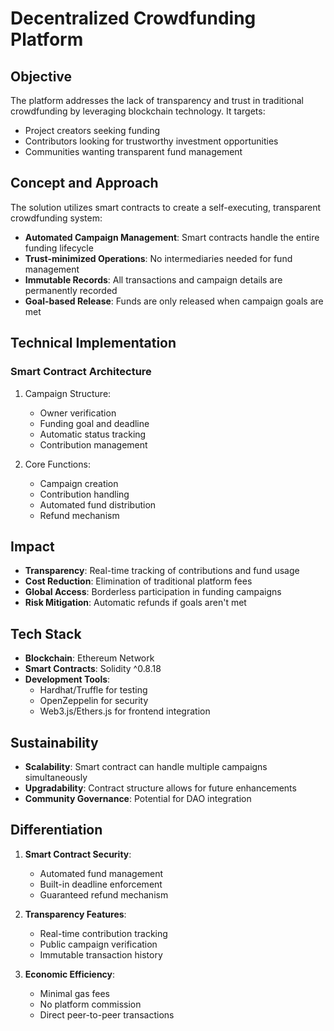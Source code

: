 # Decentralized Crowdfunding Platform

## Objective
The platform addresses the lack of transparency and trust in traditional crowdfunding by leveraging blockchain technology. It targets:
- Project creators seeking funding
- Contributors looking for trustworthy investment opportunities
- Communities wanting transparent fund management

## Concept and Approach
The solution utilizes smart contracts to create a self-executing, transparent crowdfunding system:
- **Automated Campaign Management**: Smart contracts handle the entire funding lifecycle
- **Trust-minimized Operations**: No intermediaries needed for fund management
- **Immutable Records**: All transactions and campaign details are permanently recorded
- **Goal-based Release**: Funds are only released when campaign goals are met

## Technical Implementation

### Smart Contract Architecture
1. Campaign Structure:
   - Owner verification
   - Funding goal and deadline
   - Automatic status tracking
   - Contribution management

2. Core Functions:
   - Campaign creation
   - Contribution handling
   - Automated fund distribution
   - Refund mechanism

## Impact
- **Transparency**: Real-time tracking of contributions and fund usage
- **Cost Reduction**: Elimination of traditional platform fees
- **Global Access**: Borderless participation in funding campaigns
- **Risk Mitigation**: Automatic refunds if goals aren't met

## Tech Stack
- **Blockchain**: Ethereum Network
- **Smart Contracts**: Solidity ^0.8.18
- **Development Tools**:
  - Hardhat/Truffle for testing
  - OpenZeppelin for security
  - Web3.js/Ethers.js for frontend integration

## Sustainability
- **Scalability**: Smart contract can handle multiple campaigns simultaneously
- **Upgradability**: Contract structure allows for future enhancements
- **Community Governance**: Potential for DAO integration

## Differentiation
1. **Smart Contract Security**:
   - Automated fund management
   - Built-in deadline enforcement
   - Guaranteed refund mechanism

2. **Transparency Features**:
   - Real-time contribution tracking
   - Public campaign verification
   - Immutable transaction history

3. **Economic Efficiency**:
   - Minimal gas fees
   - No platform commission
   - Direct peer-to-peer transactions